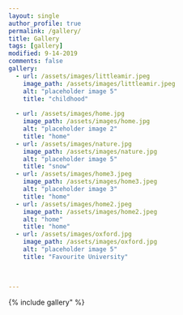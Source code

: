 ```yaml
---
layout: single
author_profile: true
permalink: /gallery/
title: Gallery
tags: [gallery]
modified: 9-14-2019
comments: false
gallery:
  - url: /assets/images/littleamir.jpeg
    image_path: /assets/images/littleamir.jpeg
    alt: "placeholder image 5"
    title: "childhood"   
  
  - url: /assets/images/home.jpg
    image_path: /assets/images/home.jpg
    alt: "placeholder image 2"
    title: "home"
  - url: /assets/images/nature.jpg 
    image_path: /assets/images/nature.jpg
    alt: "placeholder image 5"
    title: "snow" 
  - url: /assets/images/home3.jpeg
    image_path: /assets/images/home3.jpeg
    alt: "placeholder image 3"
    title: "home"  
  - url: /assets/images/home2.jpeg
    image_path: /assets/images/home2.jpeg
    alt: "home"
    title: "home"
  - url: /assets/images/oxford.jpg
    image_path: /assets/images/oxford.jpg
    alt: "placeholder image 5"
    title: "Favourite University"   
  
     
    
---
```

<!-- <h1>Music</h1>

![alt text]({{amirrezavishteh.github.io}}/assets/images/music.jpg "Welcome")

<h2>Everything I wanted</h2>
<br>
<audio controls>
    <source src= "../assets/music2.mp3" type="audio/mp3">
</audio>
<br>
<h2> Levitating</h2>
<br>
<audio controls>
    <source src= "../assets/music3.mp3" type="audio/mp3">
</audio>
<br>

<h2>Studio Killers</h2>
<br>
<audio controls>
    <source src= "../assets/music.mp3" type="audio/mp3">
</audio>
<br> -->

{% include gallery" %}

